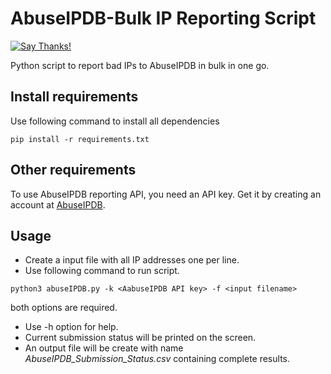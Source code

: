 # AbuseIPDB-Bulk IP Reporting Script

[![Say Thanks!](https://img.shields.io/badge/Say%20Thanks-!-1EAEDB.svg)](https://saythanks.io/to/hibare)

Python script to report bad IPs to AbuseIPDB in bulk in one go.

## Install requirements
Use following command to install all dependencies
``` 
pip install -r requirements.txt 
```

## Other requirements
To use AbuseIPDB reporting API, you need an API key. Get it by creating an account at [AbuseIPDB](https://www.abuseipdb.com).

## Usage
- Create a input file with all IP addresses one per line.
- Use following command to run script.
```
python3 abuseIPDB.py -k <AabuseIPDB API key> -f <input filename>
```
both options are required.
- Use -h option for help.
- Current submission status will be printed on the screen.
- An output file will be create with name *AbuseIPDB_Submission_Status.csv* containing complete results.
